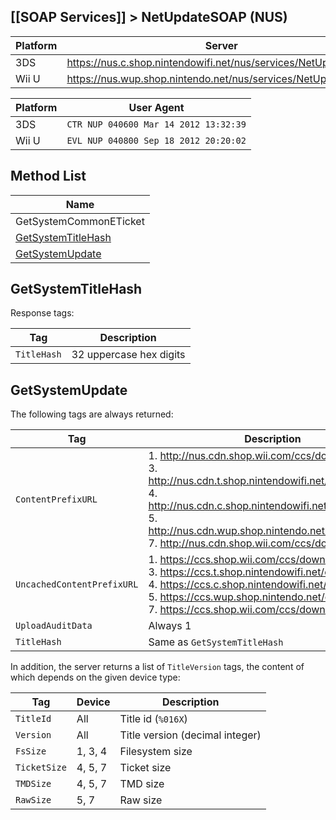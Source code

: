 ## [[SOAP Services]] > NetUpdateSOAP (NUS)

| Platform | Server |
| --- | --- |
| 3DS | https://nus.c.shop.nintendowifi.net/nus/services/NetUpdateSOAP |
| Wii U | https://nus.wup.shop.nintendo.net/nus/services/NetUpdateSOAP |

| Platform | User Agent |
| --- | --- |
| 3DS | `CTR NUP 040600 Mar 14 2012 13:32:39` |
| Wii U | `EVL NUP 040800 Sep 18 2012 20:20:02` |

## Method List
| Name |
| --- |
| GetSystemCommonETicket |
| [GetSystemTitleHash](#getsystemtitlehash) |
| [GetSystemUpdate](#getsystemupdate) |

## GetSystemTitleHash
Response tags:

| Tag | Description |
| --- | --- |
| `TitleHash` | 32 uppercase hex digits |

## GetSystemUpdate
The following tags are always returned:

| Tag | Description |
| --- | --- |
| `ContentPrefixURL` | 1. http://nus.cdn.shop.wii.com/ccs/download<br>3. http://nus.cdn.t.shop.nintendowifi.net/ccs/download<br>4. http://nus.cdn.c.shop.nintendowifi.net/ccs/download<br>5. http://nus.cdn.wup.shop.nintendo.net/ccs/download<br>7. http://nus.cdn.shop.wii.com/ccs/download |
| `UncachedContentPrefixURL` | 1. https://ccs.shop.wii.com/ccs/download<br>3. https://ccs.t.shop.nintendowifi.net/ccs/download<br>4. https://ccs.c.shop.nintendowifi.net/ccs/download<br>5. https://ccs.wup.shop.nintendo.net/ccs/download<br>7. https://ccs.shop.wii.com/ccs/download |
| `UploadAuditData` | Always 1 |
| `TitleHash` | Same as `GetSystemTitleHash` |

In addition, the server returns a list of `TitleVersion` tags, the content of which depends on the given device type:

| Tag | Device | Description |
| --- | --- | --- |
| `TitleId` | All | Title id (`%016X`) |
| `Version` | All | Title version (decimal integer) |
| `FsSize` | 1, 3, 4 | Filesystem size |
| `TicketSize` | 4, 5, 7 | Ticket size |
| `TMDSize` | 4, 5, 7 | TMD size |
| `RawSize` | 5, 7 | Raw size |